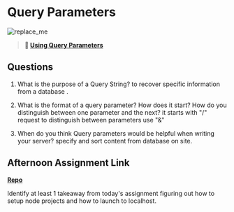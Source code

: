 # Query Parameters

![replace_me](https://codeworks.blob.core.windows.net/public/assets/img/illustrations/placeholder.svg)

> **📖 [Using Query Parameters](https://codeworksacademy.com/fs-student-guide/resources/wk5/01-Query-Parameters)**

## Questions

1. What is the purpose of a Query String?
to recover specific information from a database .

2. What is the format of a query parameter? How does it start? How do you distinguish between one parameter and the next?
it starts with "/" request to distinguish between parameters use "&"
3. When do you think Query parameters would be helpful when writing your server?
specify and sort content from database on site.
## Afternoon Assignment Link

**[Repo](https://github.com/moathabdulrazak/burgershack)**

Identify at least 1 takeaway from today's assignment
figuring out how to setup node projects and how to launch to localhost.